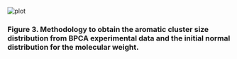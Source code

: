 
![plot](Fig3.svg)
### Figure 3. Methodology to obtain the aromatic cluster size distribution from BPCA experimental data and the initial normal distribution for the molecular weight. 

